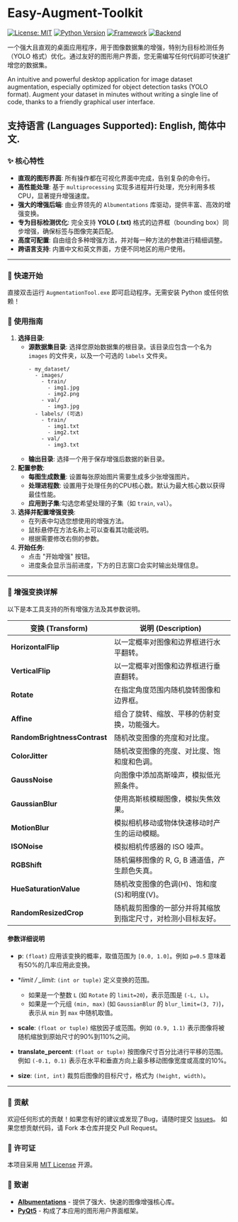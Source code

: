 # Easy-Augment-Toolkit

[![License: MIT](https://img.shields.io/badge/License-MIT-blue.svg)](https://opensource.org/licenses/MIT)
[![Python Version](https://img.shields.io/badge/Python-3.8%2B-brightgreen.svg)]()
[![Framework](https://img.shields.io/badge/Framework-PyQt5-orange.svg)]()
[![Backend](https://img.shields.io/badge/Backend-Albumentations-red.svg)]()

一个强大且直观的桌面应用程序，用于图像数据集的增强，特别为目标检测任务（YOLO 格式）优化。通过友好的图形用户界面，您无需编写任何代码即可快速扩增您的数据集。

An intuitive and powerful desktop application for image dataset augmentation, especially optimized for object detection tasks (YOLO format). Augment your dataset in minutes without writing a single line of code, thanks to a friendly graphical user interface.

**支持语言 (Languages Supported):** English, 简体中文.
---

### ✨ 核心特性

*   **直观的图形界面**: 所有操作都在可视化界面中完成，告别复杂的命令行。
*   **高性能处理**: 基于 `multiprocessing` 实现多进程并行处理，充分利用多核CPU，显著提升增强速度。
*   **强大的增强后端**: 由业界领先的 `Albumentations` 库驱动，提供丰富、高效的增强变换。
*   **专为目标检测优化**: 完全支持 **YOLO (.txt)** 格式的边界框（bounding box）同步增强，确保标签与图像完美匹配。
*   **高度可配置**: 自由组合多种增强方法，并对每一种方法的参数进行精细调整。
*   **跨语言支持**: 内置中文和英文界面，方便不同地区的用户使用。

---

### 🚀 快速开始

直接双击运行 `AugmentationTool.exe` 即可启动程序。无需安装 Python 或任何依赖！

### 📖 使用指南

1.  **选择目录**:
    *   **源数据集目录**: 选择您原始数据集的根目录。该目录应包含一个名为 `images` 的文件夹，以及一个可选的 `labels` 文件夹。
        ```
        - my_dataset/
          - images/
            - train/
              - img1.jpg
              - img2.png
            - val/
              - img3.jpg
          - labels/ (可选)
            - train/
              - img1.txt
              - img2.txt
            - val/
              - img3.txt
        ```
    *   **输出目录**: 选择一个用于保存增强后数据的新目录。
2.  **配置参数**:
    *   **每图生成数量**: 设置每张原始图片需要生成多少张增强图片。
    *   **处理进程数**: 设置用于处理任务的CPU核心数。默认为最大核心数以获得最佳性能。
    *   **应用到子集**:勾选您希望处理的子集（如 `train`, `val`）。
3.  **选择并配置增强变换**:
    *   在列表中勾选您想使用的增强方法。
    *   鼠标悬停在方法名称上可以查看其功能说明。
    *   根据需要修改右侧的参数。
4.  **开始任务**:
    *   点击 "开始增强" 按钮。
    *   进度条会显示当前进度，下方的日志窗口会实时输出处理信息。

---

### 🔬 增强变换详解

以下是本工具支持的所有增强方法及其参数说明。

| 变换 (Transform)         | 说明 (Description)                               |
| ------------------------ | ------------------------------------------------ |
| **HorizontalFlip**       | 以一定概率对图像和边界框进行水平翻转。           |
| **VerticalFlip**         | 以一定概率对图像和边界框进行垂直翻转。           |
| **Rotate**               | 在指定角度范围内随机旋转图像和边界框。           |
| **Affine**               | 组合了旋转、缩放、平移的仿射变换，功能强大。     |
| **RandomBrightnessContrast** | 随机改变图像的亮度和对比度。                     |
| **ColorJitter**          | 随机改变图像的亮度、对比度、饱和度和色调。       |
| **GaussNoise**           | 向图像中添加高斯噪声，模拟低光照条件。           |
| **GaussianBlur**         | 使用高斯核模糊图像，模拟失焦效果。               |
| **MotionBlur**           | 模拟相机移动或物体快速移动时产生的运动模糊。     |
| **ISONoise**             | 模拟相机传感器的 ISO 噪声。                      |
| **RGBShift**             | 随机偏移图像的 R, G, B 通道值，产生颜色失真。    |
| **HueSaturationValue**   | 随机改变图像的色调(H)、饱和度(S)和明度(V)。      |
| **RandomResizedCrop**    | 随机裁剪图像的一部分并将其缩放到指定尺寸，对检测小目标友好。 |

#### 参数详细说明

*   **p**: `(float)` 应用该变换的概率，取值范围为 `[0.0, 1.0]`。例如 `p=0.5` 意味着有50%的几率应用此变换。

*   **limit / *_limit**: `(int or tuple)` 定义变换的范围。
    *   如果是一个整数 `L` (如 `Rotate` 的 `limit=20`)，表示范围是 `(-L, L)`。
    *   如果是一个元组 `(min, max)` (如 `GaussianBlur` 的 `blur_limit=(3, 7)`)，表示从 `min` 到 `max` 中随机取值。

*   **scale**: `(float or tuple)` 缩放因子或范围。例如 `(0.9, 1.1)` 表示图像将被随机缩放到原始尺寸的90%到110%之间。

*   **translate_percent**: `(float or tuple)` 按图像尺寸百分比进行平移的范围。例如 `(-0.1, 0.1)` 表示在水平和垂直方向上最多移动图像宽度或高度的10%。

*   **size**: `(int, int)` 裁剪后图像的目标尺寸，格式为 `(height, width)`。
---

### 🤝 贡献

欢迎任何形式的贡献！如果您有好的建议或发现了Bug，请随时提交 [Issues](https://github.com/你的用户名/Easy-Augment-Toolkit/issues)。
如果您想贡献代码，请 Fork 本仓库并提交 Pull Request。

### 📄 许可证

本项目采用 [MIT License](LICENSE) 开源。

### 🙏 致谢

*   **[Albumentations](https://github.com/albumentations-team/albumentations)** - 提供了强大、快速的图像增强核心库。
*   **[PyQt5](https://riverbankcomputing.com/software/pyqt/)** - 构成了本应用的图形用户界面框架。
